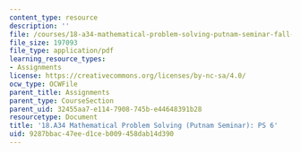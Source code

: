 ```yaml
---
content_type: resource
description: ''
file: /courses/18-a34-mathematical-problem-solving-putnam-seminar-fall-2018/9287bbac47eed1ceb009458dab14d390_MIT18_A34F18PS6.pdf
file_size: 197093
file_type: application/pdf
learning_resource_types:
- Assignments
license: https://creativecommons.org/licenses/by-nc-sa/4.0/
ocw_type: OCWFile
parent_title: Assignments
parent_type: CourseSection
parent_uid: 32455aa7-e114-7908-745b-e44648391b28
resourcetype: Document
title: '18.A34 Mathematical Problem Solving (Putnam Seminar): PS 6'
uid: 9287bbac-47ee-d1ce-b009-458dab14d390
---
```


